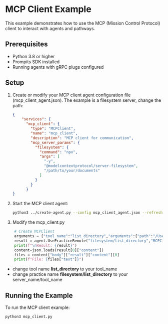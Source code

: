 # MCP Client Example

This example demonstrates how to use the MCP (Mission Control Protocol) client to interact with agents and pathways.

## Prerequisites

- Python 3.8 or higher
- Prompits SDK installed
- Running agents with gRPC plugs configured

## Setup

1. Create or modify your MCP client agent configuration file (mcp_client_agent.json). The example is a filesystem server, change the path:
   ```json
   {
       "services": {
         "mcp_client": {
           "type": "MCPClient",
           "name": "mcp_client",
           "description": "MCP client for communication",
           "mcp_server_params": {
             "filesystem": {
               "command": "npx",
               "args": [
                 "-y",
                 "@modelcontextprotocol/server-filesystem",
                 "/path/to/your/documents"
               ]
             }
           }
         }
   }
   ```

2. Start the MCP client agent:

   ```bash
   python3 ../create-agent.py --config mcp_client_agent.json --refresh --verbose-level INFO
   ```
3. Modify the mcp_client.py
```python
    # Create MCPClient
    arguments = {"tool_name":"list_directory","arguments":{"path":"/Users/alvincho/Downloads/temp"}}
    result = agent.UsePracticeRemote("filesystem/list_directory","MCPClientAgent@MainPlaza",arguments )
    print(f"\nResult: {result}")
    content=json.loads(result[0]["content"])
    files = content["body"]["result"]["content"][0]
    print(f"File: {files["text"]}")
```
- change tool name **list_directory** to your tool_name
- change practice name **filesystem/list_directory** to your server_name/tool_name
## Running the Example

To run the MCP client example:
```python
python3 mcp_client.py
```